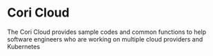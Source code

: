 # Cori Cloud
The Cori Cloud provides sample codes and common functions to help software engineers who are working on multiple cloud providers and Kubernetes
